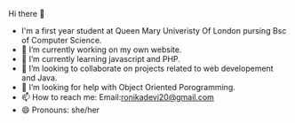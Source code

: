 Hi there 👋
- I'm a first year student at Queen Mary Univeristy Of London pursing Bsc of Computer Science.
- 🔭 I’m currently working on my own website. 
- 🌱 I’m currently learning javascript and PHP. 
- 👯 I’m looking to collaborate on projects related to web developement and Java. 
- 🤔 I’m looking for help with Object Oriented Porogramming. 
- 📫 How to reach me: Email:ronikadevi20@gmail.com
- 😄 Pronouns: she/her


